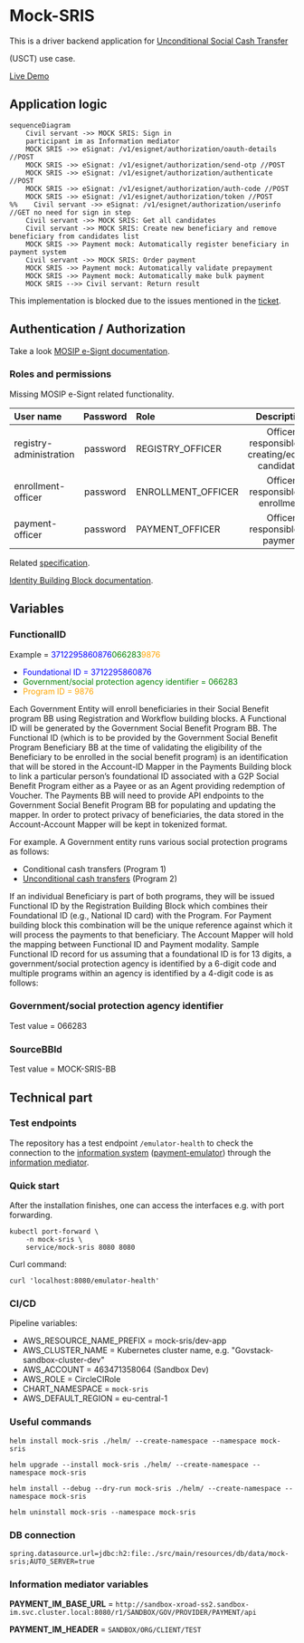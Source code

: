 # Mock-SRIS
This is a driver backend application for 
[Unconditional Social Cash Transfer](https://github.com/GovStackWorkingGroup/product-use-cases/blob/main/product-use-case/inst-1-unconditional-social-cash-transfer.md)

(USCT) use case.

[Live Demo](https://usct.dev.sandbox-playground.com/driver-poc/)

[//]: # (## Building block diagram need to update parts of the section)

[//]: # ([![]&#40;./images/bb.png&#41;]&#40;&#41; Outdated)

[//]: # ([![]&#40;./images/figma.png&#41;]&#40;https://www.figma.com/file/qVUaK5Z5FmgQV16C71RRCn/USCT---Vertical-Prototype?type=design&node-id=178-5054&#41; Outdated)

## Application logic
```mermaid
sequenceDiagram
    Civil servant ->> MOCK SRIS: Sign in
    participant im as Information mediator
    MOCK SRIS ->> eSignat: /v1/esignet/authorization/oauth-details //POST
    MOCK SRIS ->> eSignat: /v1/esignet/authorization/send-otp //POST
    MOCK SRIS ->> eSignat: /v1/esignet/authorization/authenticate //POST
    MOCK SRIS ->> eSignat: /v1/esignet/authorization/auth-code //POST
    MOCK SRIS ->> eSignat: /v1/esignet/authorization/token //POST
%%    Civil servant ->> eSignat: /v1/esignet/authorization/userinfo //GET no need for sign in step 
    Civil servant ->> MOCK SRIS: Get all candidates
    Civil servant ->> MOCK SRIS: Create new beneficiary and remove beneficiary from candidates list
    MOCK SRIS ->> Payment mock: Automatically register beneficiary in payment system
    Civil servant ->> MOCK SRIS: Order payment
    MOCK SRIS ->> Payment mock: Automatically validate prepayment
    MOCK SRIS ->> Payment mock: Automatically make bulk payment
    MOCK SRIS -->> Civil servant: Return result
```
This implementation is blocked due to the issues mentioned in the [ticket](https://govstack-global.atlassian.net/browse/SND-531?focusedCommentId=12851&page=com.atlassian.jira.plugin.system.issuetabpanels%3Acomment-tabpanel#comment-12851). 


## Authentication / Authorization

Take a look [MOSIP e-Signt documentation](https://docs.mosip.io/1.2.0/integrations/e-signet). 

### Roles and permissions

Missing MOSIP e-Signt related functionality. 

| User name       | Password | Role               |                     Description                     |
|:----------------|:--------:|:-------------------|:---------------------------------------------------:|
| registry-administration | password | REGISTRY_OFFICER   | Officer responsible for creating/editing candidates |
| enrollment-officer | password | ENROLLMENT_OFFICER |         Officer responsible for enrollment          |
| payment-officer | password | PAYMENT_OFFICER    |           Officer responsible for payment           |

Related [specification](https://govstack.gitbook.io/specification/security-requirements/5-cross-cutting-requirements#5.27.3-example-rest-authentication-api).

[Identity Building Block documentation](https://govstack.gitbook.io/bb-identity/2-description).

## Variables

### FunctionalID

Example = <span style="color:blue">3712295860876</span><span style="color:green">066283</span><span style="color:orange">9876</span>

* <span style="color:blue">Foundational ID = 3712295860876</span>
* <span style="color:green">Government/social protection agency identifier = 066283</span>
* <span style="color:orange">Program ID = 9876</span>

Each Government Entity will enroll beneficiaries in their Social Benefit program BB using Registration and Workflow
building blocks. A Functional ID will be generated by the Government Social Benefit Program BB. The Functional ID
(which is to be provided by the Government Social Benefit Program Beneficiary BB at the time of validating the
eligibility of the Beneficiary to be enrolled in the social benefit program)  is an identification that will be
stored in the Account-ID  Mapper in the Payments Building block to link a particular person’s foundational ID associated
with a G2P Social Benefit Program either as a Payee or as an Agent providing redemption of Voucher. The Payments BB will
need to provide API endpoints to the Government Social Benefit Program BB for populating and updating the mapper. In
order to protect privacy of beneficiaries, the data stored in the Account-Account Mapper will be kept in tokenized
format.

For example. A Government entity runs various social protection programs as follows:

*  Conditional cash transfers (Program 1)
*  [Unconditional cash transfers](https://github.com/GovStackWorkingGroup/product-use-cases/blob/main/product-use-case/inst-1-unconditional-social-cash-transfer.md) (Program 2)


If an individual Beneficiary is part of both programs, they will be issued Functional ID by the Registration Building
Block which combines their Foundational ID (e.g., National ID card) with the Program. For Payment building block this
combination will be the unique reference against which it will process the payments to that beneficiary.
The Account Mapper will hold the mapping between Functional ID and Payment modality.
Sample Functional ID record for us assuming that a foundational ID is for 13 digits, a government/social protection
agency is identified by a 6-digit code and multiple programs within an agency is identified by a 4-digit code is as follows:

### Government/social protection agency identifier
Test value =  066283

### SourceBBId
Test value = MOCK-SRIS-BB


## Technical part

### Test endpoints
The repository has a test endpoint `/emulator-health` to check the connection to the [information system](https://docs.x-road.global/Architecture/arc-g_x-road_arhitecture.html#23-information-system)
([payment-emulator](https://github.com/GovStackWorkingGroup/sandbox-bb-payments/tree/main/emulator/docs)) through the
[information mediator](https://github.com/GovStackWorkingGroup/sandbox-bb-information-mediator/blob/main/information-mediator/docs/main.md).

### Quick start
After the installation finishes, one can access the interfaces e.g. with port forwarding.

``` shell
kubectl port-forward \
    -n mock-sris \
    service/mock-sris 8080 8080
```

Curl command:

`curl 'localhost:8080/emulator-health'`

### CI/CD
Pipeline variables:
* AWS_RESOURCE_NAME_PREFIX = mock-sris/dev-app
* AWS_CLUSTER_NAME = Kubernetes cluster name, e.g. "Govstack-sandbox-cluster-dev"
* AWS_ACCOUNT = 463471358064 (Sandbox Dev)
* AWS_ROLE = CircleCIRole
* CHART_NAMESPACE = `mock-sris`
* AWS_DEFAULT_REGION = eu-central-1

### Useful commands

```shell
helm install mock-sris ./helm/ --create-namespace --namespace mock-sris
```

```shell
helm upgrade --install mock-sris ./helm/ --create-namespace --namespace mock-sris
```

```shell
helm install --debug --dry-run mock-sris ./helm/ --create-namespace --namespace mock-sris
```

```shell
helm uninstall mock-sris --namespace mock-sris
```

### DB connection
`spring.datasource.url=jdbc:h2:file:./src/main/resources/db/data/mock-sris;AUTO_SERVER=true`

### Information mediator variables

**PAYMENT_IM_BASE_URL** = `http://sandbox-xroad-ss2.sandbox-im.svc.cluster.local:8080/r1/SANDBOX/GOV/PROVIDER/PAYMENT/api`

**PAYMENT_IM_HEADER** = `SANDBOX/ORG/CLIENT/TEST`
